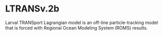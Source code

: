 # LTRANSv.2b
Larval TRANSport Lagrangian model is an off-line particle-tracking model that is forced with Regional Ocean Modeling System (ROMS) results.
